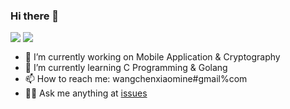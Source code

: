 ### Hi there 👋

<img align="top" src="https://github-readme-stats.vercel.app/api?username=chinsyo&show_icons=true&theme=buefy" />  
<img align="top" src="https://github-readme-stats.vercel.app/api/top-langs/?username=chinsyo&layout=compact&hide=javascript,html&langs_count=7&theme=buefy" />

- 🔭 I’m currently working on Mobile Application & Cryptography
- 🌱 I’m currently learning C Programming & Golang
- 📫 How to reach me: wangchenxiaomine#gmail%com
- 🙇🏻 Ask me anything at [issues](https://github.com/chinsyo/chinsyo/issues)

